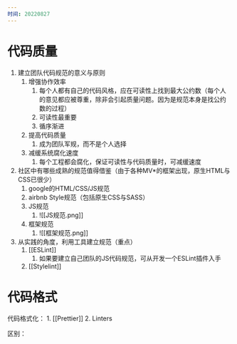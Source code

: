 ```yaml
---
时间: 20220827
---
```

# 代码质量
1. 建立团队代码规范的意义与原则
	1. 增强协作效率
		1. 每个人都有自己的代码风格，应在可读性上找到最大公约数（每个人的意见都应被尊重，除非会引起质量问题。因为是规范本身是找公约数的过程）
		2. 可读性最重要
		3. 循序渐进
	2. 提高代码质量
		1. 成为团队军规，而不是个人选择
	3. 减缓系统腐化速度
		1. 每个工程都会腐化，保证可读性与代码质量时，可减缓速度
2. 社区中有哪些成熟的规范值得借鉴（由于各种MV\*的框架出现，原生HTML与CSS已很少）
	1. google的HTML/CSS/JS规范
	2. airbnb Style规范（包括原生CSS与SASS）
	3. JS规范
		1. ![[JS规范.png]]
	2. 框架规范
		1. ![[框架规范.png]]
3. 从实践的角度，利用工具建立规范（重点）
	1. [[ESLint]]
		1. 如果要建立自己团队的JS代码规范，可从开发一个ESLint插件入手
	2. [[Stylelint]]

# 代码格式
代码格式化：
	1. [[Prettier]]
	2. Linters

区别：